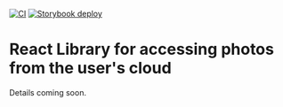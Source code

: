 [![CI](https://github.com/mpaliath/cloud-filepicker/actions/workflows/merge-jobs.yml/badge.svg)](https://github.com/mpaliath/cloud-filepicker/actions/workflows/merge-jobs.yml)
[![Storybook deploy](https://github.com/mpaliath/cloud-filepicker/actions/workflows/pages.yml/badge.svg)](https://github.com/mpaliath/cloud-filepicker/actions/workflows/pages.yml)

# React Library for accessing photos from the user's cloud

Details coming soon.